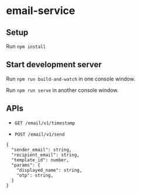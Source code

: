 # email-service

## Setup

Run `npm install`

## Start development server

Run `npm run build-and-watch` in one console window.

Run `npm run serve` in another console window.

## APIs

- `GET /email/v1/timestamp`

- `POST /email/v1/send`

```
{
  "sender_email": string,
  "recipient_email": string,
  "template_id": number,
  "params": {
    "displayed_name": string,
    "otp": string,
  }
}
```
